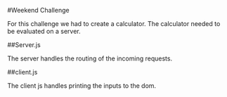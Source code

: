 #Weekend Challenge

For this challenge we had to create a calculator. The calculator needed to be evaluated on a server.

##Server.js

The server handles the routing of the incoming requests.

##client.js

The client js handles printing the inputs to the dom.

